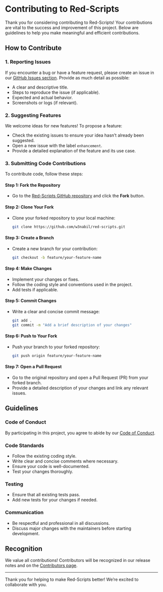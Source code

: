 # Contributing to Red-Scripts

Thank you for considering contributing to Red-Scripts! Your contributions are vital to the success and improvement of this project. Below are guidelines to help you make meaningful and efficient contributions.

## How to Contribute

### 1. Reporting Issues

If you encounter a bug or have a feature request, please create an issue in our [GitHub Issues section](https://github.com/yourusername/red-scripts/issues). Provide as much detail as possible:

- A clear and descriptive title.
- Steps to reproduce the issue (if applicable).
- Expected and actual behavior.
- Screenshots or logs (if relevant).

### 2. Suggesting Features

We welcome ideas for new features! To propose a feature:

- Check the existing issues to ensure your idea hasn’t already been suggested.
- Open a new issue with the label `enhancement`.
- Provide a detailed explanation of the feature and its use case.

### 3. Submitting Code Contributions

To contribute code, follow these steps:

#### Step 1: Fork the Repository
- Go to the [Red-Scripts GitHub repository](https://github.com/w3nabil/red-scripts) and click the **Fork** button.

#### Step 2: Clone Your Fork
- Clone your forked repository to your local machine:
  ```bash
  git clone https://github.com/w3nabil/red-scripts.git
  ```

#### Step 3: Create a Branch
- Create a new branch for your contribution:
  ```bash
  git checkout -b feature/your-feature-name
  ```

#### Step 4: Make Changes
- Implement your changes or fixes.
- Follow the coding style and conventions used in the project.
- Add tests if applicable.

#### Step 5: Commit Changes
- Write a clear and concise commit message:
  ```bash
  git add .
  git commit -m "Add a brief description of your changes"
  ```

#### Step 6: Push to Your Fork
- Push your branch to your forked repository:
  ```bash
  git push origin feature/your-feature-name
  ```

#### Step 7: Open a Pull Request
- Go to the original repository and open a Pull Request (PR) from your forked branch.
- Provide a detailed description of your changes and link any relevant issues.

## Guidelines

### Code of Conduct
By participating in this project, you agree to abide by our [Code of Conduct](https://github.com/w3nabil/red-scripts/CODE_OF_CONDUCT.md).

### Code Standards
- Follow the existing coding style.
- Write clear and concise comments where necessary.
- Ensure your code is well-documented.
- Test your changes thoroughly.

### Testing
- Ensure that all existing tests pass.
- Add new tests for your changes if needed.

### Communication
- Be respectful and professional in all discussions.
- Discuss major changes with the maintainers before starting development.

## Recognition

We value all contributions! Contributors will be recognized in our release notes and on the [Contributors page](https://github.com/w3nabil/red-scripts/graphs/contributors).

---

Thank you for helping to make Red-Scripts better! We’re excited to collaborate with you.

